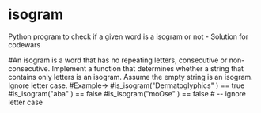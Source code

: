 # isogram
Python program to check if a given word is a isogram or not - Solution for codewars

#An isogram is a word that has no repeating letters, consecutive or non-consecutive. Implement a function that determines whether a string that contains only letters is an isogram. Assume the empty string is an isogram. Ignore letter case.
#Example->
#is_isogram("Dermatoglyphics" ) == true
#is_isogram("aba" ) == false
#is_isogram("moOse" ) == false # -- ignore letter case
